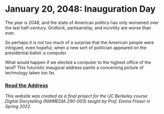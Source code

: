 # January 20, 2048: Inauguration Day

The year is 2048, and the state of American politics has only worsened over the last half-century. Gridlock, partisanship, and incivility are worse than ever. 

So perhaps it is not too much of a surprise that the American people were intrigued, even hopeful, when a new sort of politician appeared on the presidential ballot: a computer.

What would happen if we elected a computer to the highest office of the land? This futuristic inaugural address paints a concerning picture of technology taken too far.

### [Read the Address](https://laurenmarietta.github.io/nwmedia290/)

*This website was created as a final project for the UC Berkeley course Digital Storytelling (NWMEDIA 290-003) taught by Prof. Emma Fraser in Spring 2022.*
